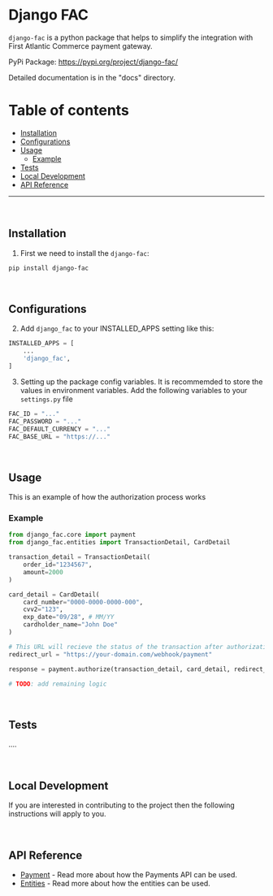 
# Django FAC 


`django-fac` is a python package that helps to simplify the integration with First Atlantic Commerce payment gateway.

PyPi Package: https://pypi.org/project/django-fac/

Detailed documentation is in the "docs" directory.

Table of contents
=================
<!--ts-->
   * [Installation](#installation)
   * [Configurations](#configurations)
   * [Usage](#usage)
      * [Example](#example)
   * [Tests](#tests)
   * [Local Development](#local-development)
   * [API Reference](#api-reference)
<!--te-->


---

&nbsp;

## Installation

1. First we need to install the `django-fac`:
```bash
pip install django-fac
```

&nbsp;

## Configurations

2. Add `django_fac` to your INSTALLED_APPS setting like this:

```python
INSTALLED_APPS = [
    ...
    'django_fac',
]
```

3. Setting up the package config variables. It is recommemded to store the values in environment variables. Add the following variables to your `settings.py` file

```python
FAC_ID = "..."
FAC_PASSWORD = "..."
FAC_DEFAULT_CURRENCY = "..."
FAC_BASE_URL = "https://..."

```

&nbsp;

## Usage

This is an example of how the authorization process works

### **Example**
```python
from django_fac.core import payment
from django_fac.entities import TransactionDetail, CardDetail

transaction_detail = TransactionDetail(
    order_id="1234567",
    amount=2000
)

card_detail = CardDetail(
    card_number="0000-0000-0000-000", 
    cvv2="123", 
    exp_date="09/28", # MM/YY
    cardholder_name="John Doe"
)

# This URL will recieve the status of the transaction after authorization
redirect_url = "https://your-domain.com/webhook/payment"

response = payment.authorize(transaction_detail, card_detail, redirect_url)

# TODO: add remaining logic
```

&nbsp;

## Tests

....

&nbsp;

## Local Development

If you are interested in contributing to the project then the following instructions will apply to you.

&nbsp;

## API Reference

 - [Payment](docs/api-guide/payment.md) - Read more about how the Payments API can be used.
 - [Entities](docs/api-guide/entities.md) - Read more about how the entities can be used.